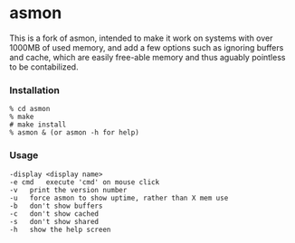 # asmon

This is a fork of asmon, intended to make it work on systems with over 1000MB of used memory, and add a few options such as ignoring buffers and cache, which are easily free-able memory and thus aguably pointless to be contabilized.

### Installation

```
% cd asmon
% make
# make install 
% asmon & (or asmon -h for help)
```

### Usage

```
-display <display name>
-e cmd	 execute 'cmd' on mouse click
-v	 print the version number
-u	 force asmon to show uptime, rather than X mem use
-b	 don't show buffers
-c	 don't show cached
-s	 don't show shared
-h	 show the help screen
```
